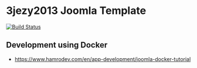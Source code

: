 # 3jezy2013 Joomla Template

[![Build Status](https://travis-ci.org/literat/3jezy-2013-joomla-template.svg?branch=master)](https://travis-ci.org/literat/3jezy-2013-joomla-template)

## Development using Docker

* https://www.hamrodev.com/en/app-development/joomla-docker-tutorial